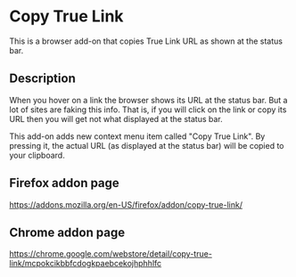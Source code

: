 # Copy True Link

This is a browser add-on that copies True Link URL as shown at the status bar.

## Description

When you hover on a link the browser shows its URL at the status bar. But a lot of sites are faking this info. That is, if you will click on the link or copy its URL then you will get not what displayed at the status bar.

This add-on adds new context menu item called "Copy True Link". By pressing it, the actual URL (as displayed at the status bar) will be copied to your clipboard.

## Firefox addon page

https://addons.mozilla.org/en-US/firefox/addon/copy-true-link/

## Chrome addon page

https://chrome.google.com/webstore/detail/copy-true-link/mcpokcikbbfcdogkpaebcekojhphhlfc